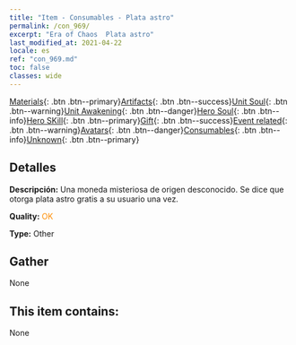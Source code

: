 ```yaml
---
title: "Item - Consumables - Plata astro"
permalink: /con_969/
excerpt: "Era of Chaos  Plata astro"
last_modified_at: 2021-04-22
locale: es
ref: "con_969.md"
toc: false
classes: wide
---
```

 [Materials](/ItemsES/){: .btn .btn--primary}[Artifacts](/ItemsES/Artifacts/){: .btn .btn--success}[Unit Soul](/ItemsES/UnitSoul/){: .btn .btn--warning}[Unit Awakening](/ItemsES/UnitAwakening/){: .btn .btn--danger}[Hero Soul](/ItemsES/HeroSoul/){: .btn .btn--info}[Hero SKill](/ItemsES/HeroSkill/){: .btn .btn--primary}[Gift](/ItemsES/Gift/){: .btn .btn--success}[Event related](/ItemsES/Events/){: .btn .btn--warning}[Avatars](/ItemsES/Avatars/){: .btn .btn--danger}[Consumables](/ItemsES/Consumables/){: .btn .btn--info}[Unknown](/ItemsES/Unknown/){: .btn .btn--primary}

## Detalles
 **Descripción:** Una moneda misteriosa de origen desconocido. Se dice que otorga plata astro gratis a su usuario una vez.

 **Quality:** <span style="color: #FF8C00">OK</span>

 **Type:** Other

## Gather

  None

## This item contains:

  None

